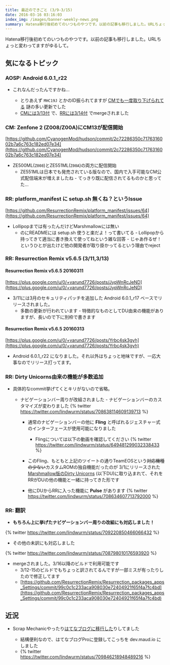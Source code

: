 ```yaml
---
title: 最近のできごと (3/9-3/15)
date: 2016-03-16 03:16:03
index_img: /images/banner-weekly-news.png
summary: Hatena移行後初めてのいつものやつです。以前の記事も移行しました。URLちょっと変わってますがゆるして。
---
```


Hatena移行後初めてのいつものやつです。以前の記事も移行しました。URLちょっと変わってますがゆるして。

<!--more-->

## 気になるトピック

### AOSP: Android 6.0.1_r22

- これなんだったんですかね…

    - とりあえず `MHC19J` とかのID振られてますが [CMでも一度取り下げられてる](http://review.cyanogenmod.org/#/c/135460/) 謎の多い更新でした
    - [CMには3/13付](http://review.cyanogenmod.org/#/c/136109/) で、[RRには3/14付](https://github.com/ResurrectionRemix/platform_manifest/commit/07b8a9d7b009b9ffe07b14426d0acae745eaa6a2) でmergeされました

### CM: Zenfone 2 (Z008/Z00A)にCM13が配信開始

[https://github.com/CyanogenMod/hudson/commit/2c72286350c7176316002b7a6c763c182ed07e34](https://github.com/CyanogenMod/hudson/commit/2c72286350c7176316002b7a6c763c182ed07e34)

- ZE500ML(`Z008`)とZE551ML(`Z00A`)の両方に配信開始
    - ZE551MLは日本でも発売されている版なので、国内で入手可能なCM公式配信端末が増えましたね
            - てっきり既に配信されてるものかと思ってた…

### RR: platform_manifest に setup.sh 無くね？というIssue

[https://github.com/ResurrectionRemix/platform_manifest/issues/64](https://github.com/ResurrectionRemix/platform_manifest/issues/64)

- Lollipopまでは有ったんだけどMarshmallowには無い
    - のにREADMEには setup.sh 使うと楽だよ！って書いてる
            - Lollipopから持ってきて適当に書き換えて使ってねという雑な回答
                    - じゃあ作るぜ！というひとが出たけど他の開発者が取り掛かってるという理由でreject

### RR: Resurrection Remix v5.6.5 (3/11,3/13)

#### Resurrection Remix v5.6.5 20160311

[https://plus.google.com/u/0/+varund7726/posts/JypWnRcJeND](https://plus.google.com/u/0/+varund7726/posts/JypWnRcJeND)

- 3/11には3月のセキュリティパッチを追加した Android 6.0.1_r17 ベースでリリースされました。
    - 多数の更新が行われています
            - 特徴的なものとしてDU由来の機能がありますが、長いので下に別枠で書きます

#### Resurrection Remix v5.6.5 20160313

[https://plus.google.com/u/0/+varund7726/posts/Yrbc4sk3gyh](https://plus.google.com/u/0/+varund7726/posts/Yrbc4sk3gyh)

- Android 6.0.1_r22 になりました。それ以外はちょっと地味ですが、一応大事なのでリリース打ってます。

### RR: Dirty Unicorns由来の機能が多数追加

- 具体的なcommit挙げてくとキリがないので省略。
    - ナビゲーションバー周りが改組されました
            - ナビゲーションバーのカスタマイズが変わりました
            {% twitter https://twitter.com/lindwurm/status/708638114609139713 %}


        - 通常のナビゲーションバーの他に **Fling** と呼ばれるジェスチャー式のインターフェースが使用可能になりました

            - Flingについては以下の動画を確認してください
            {% twitter https://twitter.com/lindwurm/status/649481299032338433 %}
        - このFling、もともと上記のツイートの通りTeamEOSという<del>対応機種の少ない</del>カスタムROMの独自機能だったのが 3/1にリリースされた[Marshmallow版のDirty Unicorns](http://dirtyunicorns.com/2016/03/01/dirtyunicorns-marshmallow/) (以下DU)に取り込まれて、それをRRがDUの他の機能と一緒に持ってきた形です
        - 他にDUからRRに入った機能に **Pulse** があります
        {% twitter https://twitter.com/lindwurm/status/708634607713792000 %}

### RR: 翻訳

- **もちろん上に挙げたナビゲーションバー周りの改組にも対応しました！**

{% twitter https://twitter.com/lindwurm/status/709220850466066432 %}

- その他の未訳にも対応しました

{% twitter https://twitter.com/lindwurm/status/708798010176593920 %}

- mergeされました。3/16以降のビルドで利用可能です
    - 3/12-15のビルドでもちょっと訳されてるんですが一部ミスが有ったりしたので修正してます
    - [https://github.com/ResurrectionRemix/Resurrection_packages_apps_Settings/commit/99c0c1c233aca908030e72404921f65f4a7fc4bd](https://github.com/ResurrectionRemix/Resurrection_packages_apps_Settings/commit/99c0c1c233aca908030e72404921f65f4a7fc4bd)

## 近況

- Scrap Mechanicやったり[はてなブログに移行した](http://mordiford.hatenablog.com/entry/2016/03/15/hatenablog)りしてました

    - 結構便利なので、はてなブログProに登録してこっちを dev.maud.io にしました
    - {% twitter https://twitter.com/lindwurm/status/709846218948489216 %}
